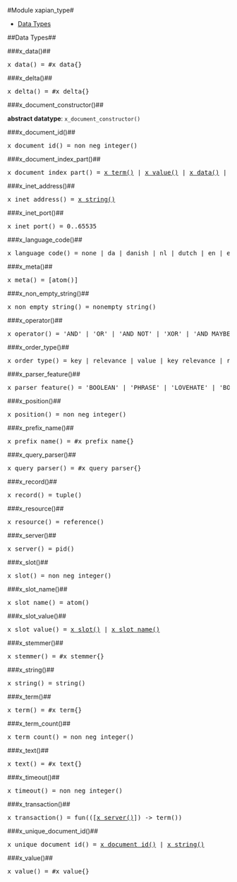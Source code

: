 

#Module xapian_type#
* [Data Types](#types)





<a name="types"></a>

##Data Types##




###<a name="type-x_data">x_data()</a>##



<pre>x_data() = #x_data{}</pre>



###<a name="type-x_delta">x_delta()</a>##



<pre>x_delta() = #x_delta{}</pre>



###<a name="type-x_document_constructor">x_document_constructor()</a>##



__abstract datatype__: `x_document_constructor()`



###<a name="type-x_document_id">x_document_id()</a>##



<pre>x_document_id() = non_neg_integer()</pre>



###<a name="type-x_document_index_part">x_document_index_part()</a>##



<pre>x_document_index_part() = <a href="#type-x_term">x_term()</a> | <a href="#type-x_value">x_value()</a> | <a href="#type-x_data">x_data()</a> | <a href="#type-x_delta">x_delta()</a> | <a href="#type-x_text">x_text()</a></pre>



###<a name="type-x_inet_address">x_inet_address()</a>##



<pre>x_inet_address() = <a href="#type-x_string">x_string()</a></pre>



###<a name="type-x_inet_port">x_inet_port()</a>##



<pre>x_inet_port() = 0..65535</pre>



###<a name="type-x_language_code">x_language_code()</a>##



<pre>x_language_code() = none | da | danish | nl | dutch | en | english | fi | finnish | fr | french | de | german | german2 | hu | hungarian | it | italian | nb | nn | no | norwegian | pt | portuguese | ro | romanian | ru | russian | es | spanish | sv | swedish | tr | turkish | lovins | porter | kraaij_pohlmann</pre>



###<a name="type-x_meta">x_meta()</a>##



<pre>x_meta() = [atom()]</pre>



###<a name="type-x_non_empty_string">x_non_empty_string()</a>##



<pre>x_non_empty_string() = nonempty_string()</pre>



###<a name="type-x_operator">x_operator()</a>##



<pre>x_operator() = 'AND' | 'OR' | 'AND NOT' | 'XOR' | 'AND MAYBE' | 'FILTER' | 'NEAR' | 'PHRASE' | 'VALUE RANGE' | 'SCALE WEIGHT' | 'ELITE SET' | 'VALUE GE' | 'VALUE LE' | 'SYNONYM' | greater | lower | less</pre>



###<a name="type-x_order_type">x_order_type()</a>##



<pre>x_order_type() = key | relevance | value | key_relevance | relevance_key | relevance_value | value_relevance</pre>



###<a name="type-x_parser_feature">x_parser_feature()</a>##



<pre>x_parser_feature() = 'BOOLEAN' | 'PHRASE' | 'LOVEHATE' | 'BOOLEAN ANY CASE' | 'WILDCARD' | 'PURE NOT' | 'PARTIAL' | 'SPELLING CORRECTION' | 'SYNONYM' | 'AUTO SYNONYMS' | 'AUTO MULTIWORD SYNONYMS' | 'DEFAULT' | 'SYNONYMS' | boolean | phrase | lovehate | boolean_any_case | wildcard | pure_not | partial | spelling_correction | synonym | synonyms | auto_synonyms | default</pre>



###<a name="type-x_position">x_position()</a>##



<pre>x_position() = non_neg_integer()</pre>



###<a name="type-x_prefix_name">x_prefix_name()</a>##



<pre>x_prefix_name() = #x_prefix_name{}</pre>



###<a name="type-x_query_parser">x_query_parser()</a>##



<pre>x_query_parser() = #x_query_parser{}</pre>



###<a name="type-x_record">x_record()</a>##



<pre>x_record() = tuple()</pre>



###<a name="type-x_resource">x_resource()</a>##



<pre>x_resource() = reference()</pre>



###<a name="type-x_server">x_server()</a>##



<pre>x_server() = pid()</pre>



###<a name="type-x_slot">x_slot()</a>##



<pre>x_slot() = non_neg_integer()</pre>



###<a name="type-x_slot_name">x_slot_name()</a>##



<pre>x_slot_name() = atom()</pre>



###<a name="type-x_slot_value">x_slot_value()</a>##



<pre>x_slot_value() = <a href="#type-x_slot">x_slot()</a> | <a href="#type-x_slot_name">x_slot_name()</a></pre>



###<a name="type-x_stemmer">x_stemmer()</a>##



<pre>x_stemmer() = #x_stemmer{}</pre>



###<a name="type-x_string">x_string()</a>##



<pre>x_string() = string()</pre>



###<a name="type-x_term">x_term()</a>##



<pre>x_term() = #x_term{}</pre>



###<a name="type-x_term_count">x_term_count()</a>##



<pre>x_term_count() = non_neg_integer()</pre>



###<a name="type-x_text">x_text()</a>##



<pre>x_text() = #x_text{}</pre>



###<a name="type-x_timeout">x_timeout()</a>##



<pre>x_timeout() = non_neg_integer()</pre>



###<a name="type-x_transaction">x_transaction()</a>##



<pre>x_transaction() = fun(([<a href="#type-x_server">x_server()</a>]) -> term())</pre>



###<a name="type-x_unique_document_id">x_unique_document_id()</a>##



<pre>x_unique_document_id() = <a href="#type-x_document_id">x_document_id()</a> | <a href="#type-x_string">x_string()</a></pre>



###<a name="type-x_value">x_value()</a>##



<pre>x_value() = #x_value{}</pre>
